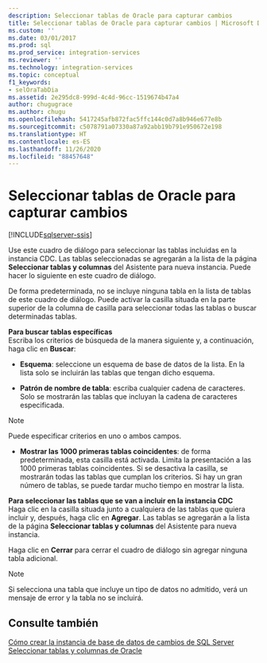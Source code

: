 ```yaml
---
description: Seleccionar tablas de Oracle para capturar cambios
title: Seleccionar tablas de Oracle para capturar cambios | Microsoft Docs
ms.custom: ''
ms.date: 03/01/2017
ms.prod: sql
ms.prod_service: integration-services
ms.reviewer: ''
ms.technology: integration-services
ms.topic: conceptual
f1_keywords:
- selOraTabDia
ms.assetid: 2e295dc8-999d-4c4d-96cc-1519674b47a4
author: chugugrace
ms.author: chugu
ms.openlocfilehash: 5417245afb872fac5ffc144c0d7a8b946e677e8b
ms.sourcegitcommit: c5078791a07330a87a92abb19b791e950672e198
ms.translationtype: HT
ms.contentlocale: es-ES
ms.lasthandoff: 11/26/2020
ms.locfileid: "88457648"
---
```

# <a name="select-oracle-tables-for-capturing-changes"></a>Seleccionar tablas de Oracle para capturar cambios

[!INCLUDE[sqlserver-ssis](../../includes/applies-to-version/sqlserver-ssis.md)]


  Use este cuadro de diálogo para seleccionar las tablas incluidas en la instancia CDC. Las tablas seleccionadas se agregarán a la lista de la página **Seleccionar tablas y columnas** del Asistente para nueva instancia. Puede hacer lo siguiente en este cuadro de diálogo.  
  
 De forma predeterminada, no se incluye ninguna tabla en la lista de tablas de este cuadro de diálogo. Puede activar la casilla situada en la parte superior de la columna de casilla para seleccionar todas las tablas o buscar determinadas tablas.  
  
 **Para buscar tablas específicas**  
 Escriba los criterios de búsqueda de la manera siguiente y, a continuación, haga clic en **Buscar**:  
  
-   **Esquema**: seleccione un esquema de base de datos de la lista. En la lista solo se incluirán las tablas que tengan dicho esquema.  
  
-   **Patrón de nombre de tabla**: escriba cualquier cadena de caracteres. Solo se mostrarán las tablas que incluyan la cadena de caracteres especificada.  
  
> [!NOTE]  
>  Puede especificar criterios en uno o ambos campos.  
  
-   **Mostrar las 1000 primeras tablas coincidentes**: de forma predeterminada, esta casilla está activada. Limita la presentación a las 1000 primeras tablas coincidentes. Si se desactiva la casilla, se mostrarán todas las tablas que cumplan los criterios. Si hay un gran número de tablas, se puede tardar mucho tiempo en mostrar la lista.  
  
 **Para seleccionar las tablas que se van a incluir en la instancia CDC**  
 Haga clic en la casilla situada junto a cualquiera de las tablas que quiera incluir y, después, haga clic en **Agregar**. Las tablas se agregarán a la lista de la página **Seleccionar tablas y columnas** del Asistente para nueva instancia.  
  
 Haga clic en **Cerrar** para cerrar el cuadro de diálogo sin agregar ninguna tabla adicional.  
  
> [!NOTE]  
>  Si selecciona una tabla que incluye un tipo de datos no admitido, verá un mensaje de error y la tabla no se incluirá.  
  
## <a name="see-also"></a>Consulte también  
 [Cómo crear la instancia de base de datos de cambios de SQL Server](../../integration-services/change-data-capture/how-to-create-the-sql-server-change-database-instance.md)   
 [Seleccionar tablas y columnas de Oracle](../../integration-services/change-data-capture/select-oracle-tables-and-columns.md)  
  
  
